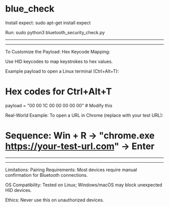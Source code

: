 # blue_check

Install expect:
sudo apt-get install expect

Run:
sudo python3 bluetooth_security_check.py

-----------------------------------------------------------------------------------------------
-----------------------------------------------------------------------------------------------
To Customize the Payload:
Hex Keycode Mapping:

Use HID keycodes to map keystrokes to hex values.

Example payload to open a Linux terminal (Ctrl+Alt+T):
# Hex codes for Ctrl+Alt+T
payload = "00 00 1C 00 00 00 00 00"  # Modify this

Real-World Example:
To open a URL in Chrome (replace with your test URL):
# Sequence: Win + R → "chrome.exe https://your-test-url.com" → Enter
-----------------------------------------------------------------------------------------------
-----------------------------------------------------------------------------------------------

Limitations:
Pairing Requirements: Most devices require manual confirmation for Bluetooth connections.

OS Compatibility: Tested on Linux; Windows/macOS may block unexpected HID devices.

Ethics: Never use this on unauthorized devices.

